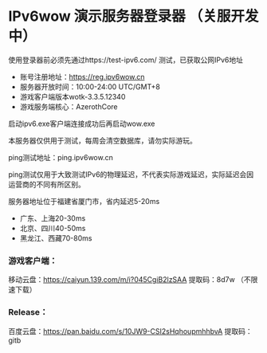 # IPv6wow 演示服务器登录器 （关服开发中）
使用登录器前必须先通过https://test-ipv6.com/ 测试，已获取公网IPv6地址

- 账号注册地址：https://reg.ipv6wow.cn
- 服务器开放时间：10:00-24:00  UTC/GMT+8
- 游戏客户端版本wotk-3.3.5.12340
- 游戏服务端核心：AzerothCore

启动ipv6.exe客户端连接成功后再启动wow.exe

本服务器仅供用于测试，每周会清空数据库，请勿实际游玩。

ping测试地址：ping.ipv6wow.cn

ping测试仅用于大致测试IPv6的物理延迟，不代表实际游戏延迟，实际延迟会因运营商的不同有所区别。

服务器地址位于福建省厦门市，省内延迟5-20ms
- 广东、上海20-30ms 
- 北京、四川40-50ms
- 黑龙江、西藏70-80ms

### 游戏客户端：
移动云盘：https://caiyun.139.com/m/i?045CgiB2lzSAA  提取码：8d7w   （不限速下载）

### Release：
百度云盘：https://pan.baidu.com/s/10JW9-CSI2sHqhoupmhhbvA   提取码：gitb
